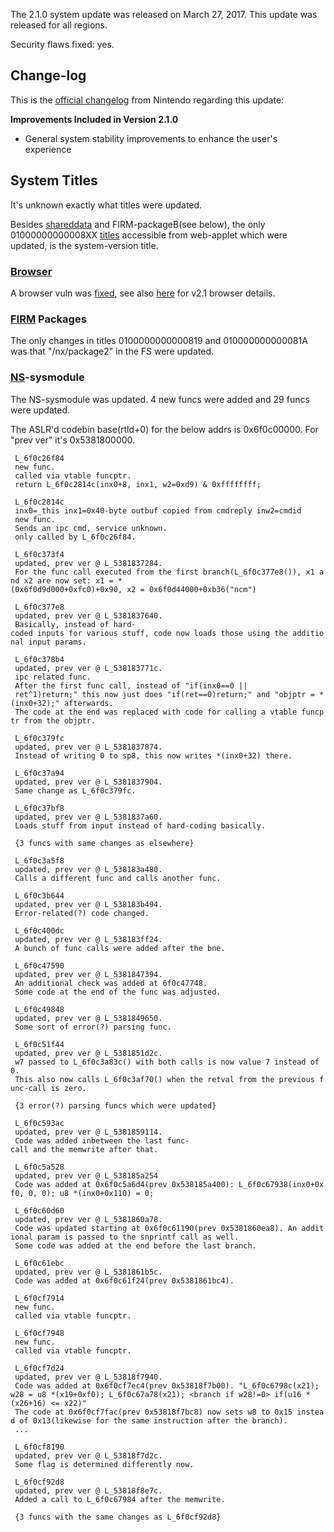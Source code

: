 The 2.1.0 system update was released on March 27, 2017. This update was
released for all regions.

Security flaws fixed: yes.

## Change-log

This is the [official
changelog](http://en-americas-support.nintendo.com/app/answers/detail/a_id/22525/p/897)
from Nintendo regarding this update:

**Improvements Included in Version 2.1.0**

  - General system stability improvements to enhance the user's
    experience

## System Titles

It's unknown exactly what titles were updated.

Besides [shareddata](Internet%20Browser.md "wikilink") and
FIRM-packageB(see below), the only 01000000000008XX
[titles](Title%20list.md "wikilink") accessible from web-applet which
were updated, is the system-version title.

### [Browser](Internet%20Browser.md "wikilink")

A browser vuln was [fixed](Switch%20Userland%20Flaws.md "wikilink"), see
also [here](Internet%20Browser.md "wikilink") for v2.1 browser details.

### [FIRM](Title%20list.md "wikilink") Packages

The only changes in titles 0100000000000819 and 010000000000081A was
that "/nx/package2" in the FS were updated.

### [NS](NS%20Services.md "wikilink")-sysmodule

The NS-sysmodule was updated. 4 new funcs were added and 29 funcs were
updated.

The ASLR'd codebin base(rtld+0) for the below addrs is 0x6f0c00000. For
"prev ver" it's
0x5381800000.

` L_6f0c26f84`  
` new func.`  
` called via vtable funcptr.`  
` return L_6f0c2814c(inx0+8, inx1, w2=0xd9) & 0xffffffff;`  
` `  
` L_6f0c2814c`  
` inx0=_this inx1=0x40-byte outbuf copied from cmdreply inw2=cmdid`  
` new func.`  
` Sends an ipc cmd, service unknown.`  
` only called by L_6f0c26f84.`  
` `  
` L_6f0c373f4`  
` updated, prev ver @ L_5381837284.`  
` For the func call executed from the first branch(L_6f0c377e8()), x1 and x2 are now set: x1 = *(0x6f0d9d000+0xfc0)+0x90, x2 = 0x6f0d44000+0xb36("ncm")`  
` `  
` L_6f0c377e8`  
` updated, prev ver @ L_5381837640.`  
` Basically, instead of hard-coded inputs for various stuff, code now loads those using the additional input params.`  
` `  
` L_6f0c378b4`  
` updated, prev ver @ L_538183771c.`  
` ipc related func.`  
` After the first func call, instead of "if(inx0==0 || ret^1)return;" this now just does "if(ret==0)return;" and "objptr = *(inx0+32);" afterwards.`  
` The code at the end was replaced with code for calling a vtable funcptr from the objptr.`  
` `  
` L_6f0c379fc`  
` updated, prev ver @ L_5381837874.`  
` Instead of writing 0 to sp8, this now writes *(inx0+32) there.`  
` `  
` L_6f0c37a94`  
` updated, prev ver @ L_5381837904.`  
` Same change as L_6f0c379fc.`  
` `  
` L_6f0c37bf8`  
` updated, prev ver @ L_5381837a60.`  
` Loads stuff from input instead of hard-coding basically.`  
` `  
` {3 funcs with same changes as elsewhere}`  
` `  
` L_6f0c3a5f8`  
` updated, prev ver @ L_538183a480.`  
` Calls a different func and calls another func.`  
` `  
` L_6f0c3b644`  
` updated, prev ver @ L_538183b494.`  
` Error-related(?) code changed.`  
` `  
` L_6f0c400dc`  
` updated, prev ver @ L_538183ff24.`  
` A bunch of func calls were added after the bne.`  
` `  
` L_6f0c47590`  
` updated, prev ver @ L_5381847394.`  
` An additional check was added at 6f0c47748.`  
` Some code at the end of the func was adjusted.`  
` `  
` L_6f0c49848`  
` updated, prev ver @ L_5381849650.`  
` Some sort of error(?) parsing func.`  
` `  
` L_6f0c51f44`  
` updated, prev ver @ L_5381851d2c.`  
` w7 passed to L_6f0c3a83c() with both calls is now value 7 instead of 0.`  
` This also now calls L_6f0c3af70() when the retval from the previous func-call is zero.`  
` `  
` {3 error(?) parsing funcs which were updated}`  
` `  
` L_6f0c593ac`  
` updated, prev ver @ L_5381859114.`  
` Code was added inbetween the last func-call and the memwrite after that.`  
` `  
` L_6f0c5a528`  
` updated, prev ver @ L_538185a254`  
` Code was added at 0x6f0c5a6d4(prev 0x538185a400): L_6f0c67938(inx0+0xf0, 0, 0); u8 *(inx0+0x110) = 0;`  
` `  
` L_6f0c60d60`  
` updated, prev ver @ L_5381860a78.`  
` Code was updated starting at 0x6f0c61190(prev 0x5381860ea8). An additional param is passed to the snprintf call as well.`  
` Some code was added at the end before the last branch.`  
` `  
` L_6f0c61ebc`  
` updated, prev ver @ L_5381861b5c.`  
` Code was added at 0x6f0c61f24(prev 0x5381861bc4).`  
` `  
` L_6f0cf7914`  
` new func.`  
` called via vtable funcptr.`  
` `  
` L_6f0cf7948`  
` new func.`  
` called via vtable funcptr.`  
` `  
` L_6f0cf7d24`  
` updated, prev ver @ L_53818f7940.`  
` Code was added at 0x6f0cf7ec4(prev 0x53818f7b00). "L_6f0c6798c(x21); w28 = u8 *(x19+0xf0); L_6f0c67a78(x21); <branch if w28!=0> if(u16 *(x26+16) <= x22)`<branch to assert>`"`  
` The code at 0x6f0cf7fac(prev 0x53818f7bc8) now sets w8 to 0x15 instead of 0x13(likewise for the same instruction after the branch).`  
` ...`  
` `  
` L_6f0cf8190`  
` updated, prev ver @ L_53818f7d2c.`  
` Some flag is determined differently now.`  
` `  
` L_6f0cf92d8`  
` updated, prev ver @ L_53818f8e7c.`  
` Added a call to L_6f0c67984 after the memwrite.`  
` `  
` {3 funcs with the same changes as L_6f0cf92d8}`
